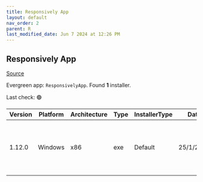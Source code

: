 ```yaml
---
title: Responsively App
layout: default
nav_order: 2
parent: R
last_modified_date: Jun 7 2024 at 12:26 PM
---
```


## Responsively App

[Source](https://responsively.app/)

Evergreen app: `ResponsivelyApp`. Found **1** installer.

Last check: 🟢

| Version | Platform | Architecture | Type | InstallerType | Date      | Size      | URI                                                                                                                                                                                                                                                  |
| ------- | -------- | ------------ | ---- | ------------- | --------- | --------- | ---------------------------------------------------------------------------------------------------------------------------------------------------------------------------------------------------------------------------------------------------- |
| 1.12.0  | Windows  | x86          | exe  | Default       | 25/1/2023 | 167770304 | [https://github.com/responsively-org/responsively-app-releases/releases/download/v1.12.0/ResponsivelyApp-Setup-1.12.0.exe](https://github.com/responsively-org/responsively-app-releases/releases/download/v1.12.0/ResponsivelyApp-Setup-1.12.0.exe) |
